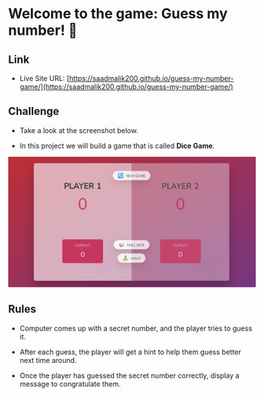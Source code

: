 # Welcome to the game: Guess my number! 👋

## Link

- Live Site URL: [https://saadmalik200.github.io/guess-my-number-game/](https://saadmalik200.github.io/guess-my-number-game/)

## Challenge

- Take a look at the screenshot below.

- In this project we will build a game that is called **Dice Game**.

![Desktop Image](./dicegame.png)

## Rules

- Computer comes up with a secret number, and the player tries to guess it.

- After each guess, the player will get a hint to help them guess better next time around.

- Once the player has guessed the secret number correctly, display a message to congratulate them.
